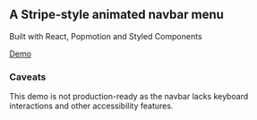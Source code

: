 ## A Stripe-style animated navbar menu

Built with React, Popmotion and Styled Components

[Demo](http://aholachek.github.io/react-stripe-menu)


### Caveats

This demo is not production-ready as the navbar lacks keyboard interactions and other accessibility features.
